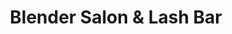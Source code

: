 ---
title: "Blender Salon & Lash Bar"
url: /port-austin/blender-salon-und-lash-bar/
shop: Friseur
---